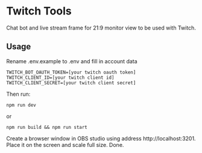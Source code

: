 # Twitch Tools

Chat bot and live stream frame for 21:9 monitor view
to be used with Twitch.

## Usage
Rename .env.example to .env
and fill in account data
```
TWITCH_BOT_OAUTH_TOKEN=[your twitch oauth token]
TWITCH_CLIENT_ID=[your twitch client id]
TWITCH_CLIENT_SECRET=[your twitch client secret]
```

Then run:
```
npm run dev
```
or
```
npm run build && npm run start
```

Create a browser window in OBS studio
using address http://localhost:3201.
Place it on the screen and scale full size.
Done.